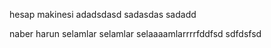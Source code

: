 hesap makinesi 
adadsdasd
sadasdas
sadadd

naber harun
selamlar selamlar selaaaamlarrrrfddfsd
sdfdsfsd
